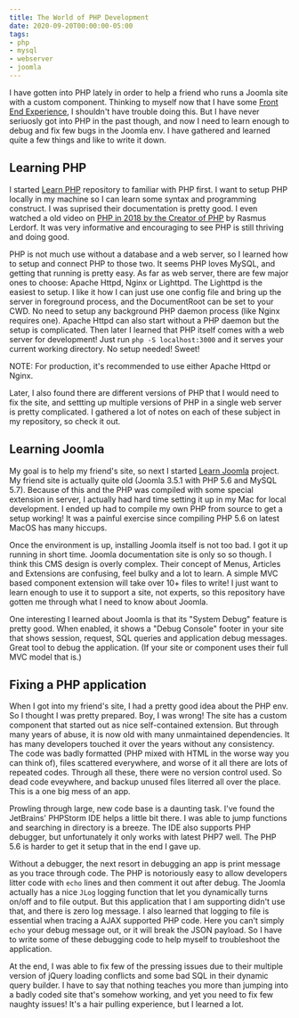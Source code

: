 ```yaml
---
title: The World of PHP Development
date: 2020-09-20T00:00:00-05:00
tags:
- php
- mysql
- webserver
- joomla
---
```


I have gotten into PHP lately in order to help a friend who runs a Joomla site with a custom component. Thinking to myself now that I have some [Front End Experience](/2020/03/22/front-end), I shouldn't have trouble doing this. But I have never seriuosly got into PHP in the past though, and now I need to learn enough to debug and fix few bugs in the Joomla env. I have gathered and learned quite a few things and like to write it down.

## Learning PHP

I started [Learn PHP](https://github.com/zemian/learn-php) repository to familiar with PHP first. I want to setup PHP locally in my machine so I can learn some syntax and programming construct. I was suprised their documentation is pretty good. I even watched a old video on [PHP in 2018 by the Creator of PHP](https://www.youtube.com/watch?v=rKXFgWP-2xQ) by Rasmus Lerdorf. It was very informative and encouraging to see PHP is still thriving and doing good. 

PHP is not much use without a database and a web server, so I learned how to setup and connect PHP to those two. It seems PHP loves MySQL, and getting that running is pretty easy. As far as web server, there are few major ones to choose: Apache Httpd, Nginx or Lighttpd. The Lighttpd is the easiest to setup. I like it how I can just use one config file and bring up the server in foreground process, and the DocumentRoot can be set to your CWD. No need to setup any background PHP daemon process (like Nginx requires one). Apache Httpd can also start without a PHP daemon but the setup is complicated. Then later I learned that PHP itself comes with a web server for development! Just run `php -S localhost:3000` and it serves your current working directory. No setup needed! Sweet!

NOTE: For production, it's recommended to use either Apache Httpd or Nginx.

Later, I also found there are different versions of PHP that I would need to fix the site, and settting up multiple versions of PHP in a single web server is pretty complicated. I gathered a lot of notes on each of these subject in my repository, so check it out.

## Learning Joomla

My goal is to help my friend's site, so next I started [Learn Joomla](https://github.com/zemian/learn-joomla) project. My friend site is actually quite old (Joomla 3.5.1 with PHP 5.6 and MySQL 5.7). Because of this and the PHP was compiled with some special extension in server, I actually had hard time setting it up in my Mac for local development. I ended up had to compile my own PHP from source to get a setup working! It was a painful exercise since compiling PHP 5.6 on latest MacOS has many hiccups.

Once the environment is up, installing Joomla itself is not too bad. I got it up running in short time. Joomla documentation site is only so so though. I think this CMS design is overly complex. Their concept of Menus, Articles and Extensions are confusing, feel bulky and a lot to learn. A simple MVC based component extension will take over 10+ files to write! I just want to learn enough to use it to support a site, not experts, so this repository have gotten me through what I need to know about Joomla.

One interesting I learned about Joomla is that its "System Debug" feature is pretty good. When enabled, it shows a "Debug Console" footer in your site that shows session, request, SQL queries and application debug messages. Great tool to debug the application. (If your site or component uses their full MVC model that is.)

## Fixing a PHP application

When I got into my friend's site, I had a pretty good idea about the PHP env. So I thought I was pretty prepared. Boy, I was wrong! The site has a custom component that started out as nice self-contained extension. But through many years of abuse, it is now old with many unmaintained dependencies. It has many developers touched it over the years without any consistency. The code was badly formatted (PHP mixed with HTML in the worse way you can think of), files scattered everywhere, and worse of it all there are lots of repeated codes. Through all these, there were no version control used. So dead code eveywhere, and backup unused files literred all over the place. This is a one big mess of an app.

Prowling through large, new code base is a daunting task. I've found the JetBrains' PHPStorm IDE helps a little bit there. I was able to jump functions and searching in directory is a breeze. The IDE also supports PHP debugger, but unfortunately it only works with latest PHP7 well. The PHP 5.6 is harder to get it setup that in the end I gave up.

Without a debugger, the next resort in debugging an app is print message as you trace through code. The PHP is notoriously easy to allow developers litter code with `echo` lines and then comment it out after debug. The Joomla actually has a nice `JLog` logging function that let you dynamically turns on/off and to file output. But this application that I am supporting didn't use that, and there is zero log message. I also learned that logging to file is essential when tracing a AJAX supported PHP code. Here you can't simply `echo` your debug message out, or it will break the JSON payload. So I have to write some of these debugging code to help myself to troubleshoot the application.

At the end, I was able to fix few of the pressing issues due to their multiple version of jQuery loading conflicts and some bad SQL in their dynamic query builder. I have to say that nothing teaches you more than jumping into a badly coded site that's somehow working, and yet you need to fix few naughty issues! It's a hair pulling experience, but I learned a lot.
